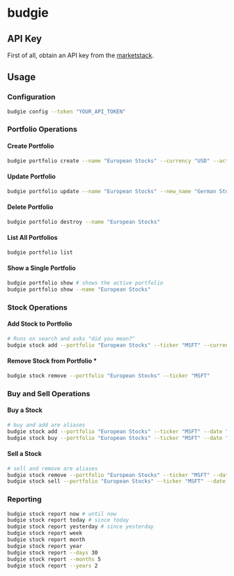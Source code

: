 # budgie

## API Key

First of all, obtain an API key from the [marketstack](https://marketstack.com/product).

## Usage

### Configuration

```sh
budgie config --token "YOUR_API_TOKEN"
```

### Portfolio Operations

#### Create Portfolio

```sh
budgie portfolio create --name "European Stocks" --currency "USD" --active true
```

#### Update Portfolio

```sh
budgie portfolio update --name "European Stocks" --new_name "German Stocks" --currency "EUR" --active false
```

#### Delete Portfolio

```sh
budgie portfolio destroy --name "European Stocks"
```

#### List All Portfolios

```sh
budgie portfolio list
```

#### Show a Single Portfolio

```sh
budgie portfolio show # shows the active portfolio
budgie portfolio show --name "European Stocks"
```

### Stock Operations

#### Add Stock to Portfolio

```sh
# Runs on search and asks "did you mean?"
budgie stock add --portfolio "European Stocks" --ticker "MSFT" --currency "USD"
```

#### Remove Stock from Portfolio *

```sh
budgie stock remove --portfolio "European Stocks" --ticker "MSFT"
```

### Buy and Sell Operations

#### Buy a Stock

```sh
# buy and add are aliases
budgie stock add --portfolio "European Stocks" --ticker "MSFT" --date "06.02.2020" --price "180" --shares "20" --currency "USD"
budgie stock buy --portfolio "European Stocks" --ticker "MSFT" --date "06.02.2022" --price "180" --shares "20" --currency "USD"
```

#### Sell a Stock

```sh
# sell and remove are aliases
budgie stock remove --portfolio "European Stocks" --ticker "MSFT" --date "06.02.2020" --price "180" --shares "20"
budgie stock sell --portfolio "European Stocks" --ticker "MSFT" --date "06.02.2020" --price "180" --shares "20"
```

### Reporting

```sh
budgie stock report now # until now
budgie stock report today # since today
budgie stock report yesterday # since yesterday
budgie stock report week
budgie stock report month
budgie stock report year
budgie stock report --days 30
budgie stock report --months 5
budgie stock report --years 2
```
